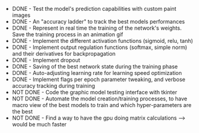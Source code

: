 * DONE - Test the model's prediction capabilities with custom paint images 
* DONE - An "accuracy ladder" to track the best models performances
* DONE - Represent in real time the training of the network's weights. Save the training process in an animation gif
* DONE - Implement the different activation functions (sigmoid, relu, tanh)
* DONE - Implement output regulation functions (softmax, simple norm) and their derivatives for backpropagation
* DONE - Implement dropout
* DONE - Saving of the best network state during the training phase
* DONE - Auto-adjusting learning rate for learning speed optimization
* DONE - Implement flags per epoch parameter tweaking, and verbose accuracy tracking during training
* NOT DONE - Code the graphic model testing interface with tkinter
* NOT DONE - Automate the model creation/training processes, to have macro view of the best models to train and which hyper-parameters are the best
* NOT DONE - Find a way to have the gpu doing matrix calculations --> would be much faster
